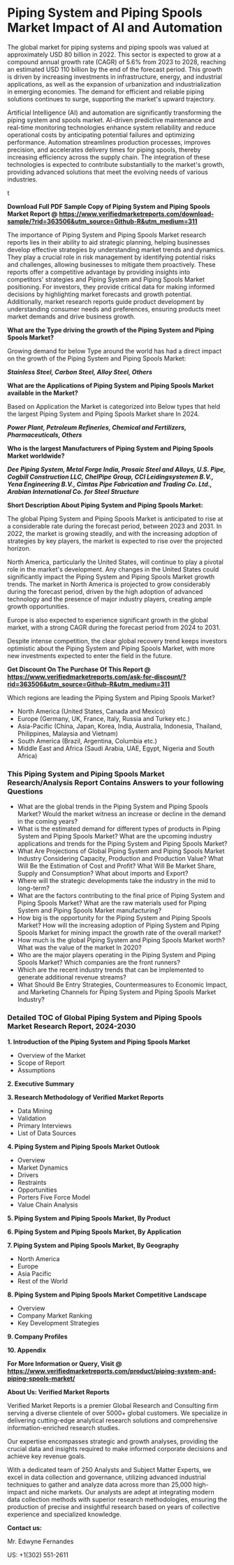 <meta name="title" content="Global Piping System and Piping Spools Market Impact of AI and Automation"><meta name="description" content="The global market for piping systems and piping spools was valued at approximately USD 80 billion in 2022. This sector is expected to grow at a compound annual growth "><meta name="title" content="Piping System and Piping Spools Market Size, Share, Scope, Trends, Growth, Opportunities, Analysis, Forecast"><h1>Piping System and Piping Spools Market Impact of AI and Automation</h1><p>The global market for piping systems and piping spools was valued at approximately USD 80 billion in 2022. This sector is expected to grow at a compound annual growth rate (CAGR) of 5.6% from 2023 to 2028, reaching an estimated USD 110 billion by the end of the forecast period. This growth is driven by increasing investments in infrastructure, energy, and industrial applications, as well as the expansion of urbanization and industrialization in emerging economies. The demand for efficient and reliable piping solutions continues to surge, supporting the market's upward trajectory.</p><p>Artificial Intelligence (AI) and automation are significantly transforming the piping system and spools market. AI-driven predictive maintenance and real-time monitoring technologies enhance system reliability and reduce operational costs by anticipating potential failures and optimizing performance. Automation streamlines production processes, improves precision, and accelerates delivery times for piping spools, thereby increasing efficiency across the supply chain. The integration of these technologies is expected to contribute substantially to the market's growth, providing advanced solutions that meet the evolving needs of various industries.</p>t</p><p id="" class=""><strong>Download Full PDF Sample Copy of Piping System and Piping Spools Market Report @ <a href="https://www.verifiedmarketreports.com/download-sample/?rid=363506&utm_source=Github-R&utm_medium=311" target="_blank">https://www.verifiedmarketreports.com/download-sample/?rid=363506&utm_source=Github-R&utm_medium=311</a></strong></p><p>The importance of&nbsp;Piping System and Piping Spools Market research reports lies in their ability to aid strategic planning, helping businesses develop effective strategies by understanding market trends and dynamics. They play a crucial role in risk management by identifying potential risks and challenges, allowing businesses to mitigate them proactively. These reports offer a competitive advantage by providing insights into competitors' strategies and Piping System and Piping Spools Market positioning. For investors, they provide critical data for making informed decisions by highlighting market forecasts and growth potential. Additionally, market research reports guide product development by understanding consumer needs and preferences, ensuring products meet market demands and drive business growth.</p><p><strong>What are the&nbsp;Type driving the growth of the Piping System and Piping Spools Market?</strong></p><p id="" class="">Growing demand for below Type around the world has had a direct impact on the growth of the Piping System and Piping Spools Market:</p><em><strong>Stainless Steel, Carbon Steel, Alloy Steel, Others</strong></em></p><strong>What are the&nbsp;Applications&nbsp;of Piping System and Piping Spools Market available in the Market?</strong></p><p id="" class="">Based on Application the Market is categorized into Below types that held the largest Piping System and Piping Spools Market share In 2024.</p><em><strong>Power Plant, Petroleum Refineries, Chemical and Fertilizers, Pharmaceuticals, Others</strong></em></p><strong>Who is the largest Manufacturers of Piping System and Piping Spools Market worldwide?</strong></p><p><em><strong>Dee Piping System, Metal Forge India, Prosaic Steel and Alloys, U.S. Pipe, Cogbill Construction LLC, ChelPipe Group, CCI Leidingsystemen B.V., Yena Engineering B.V., Cimtas Pipe Fabrication and Trading Co. Ltd., Arabian International Co. for Steel Structure</strong></em></p><p id="" class=""><strong>Short Description About Piping System and Piping Spools Market:</strong></p><p>The global Piping System and Piping Spools Market is anticipated to rise at a considerable rate during the forecast period, between 2023 and 2031. In 2022, the market is growing steadily, and with the increasing adoption of strategies by key players, the market is expected to rise over the projected horizon.</p><p>North America, particularly the United States, will continue to play a pivotal role in the market's development. Any changes in the United States could significantly impact the Piping System and Piping Spools Market growth trends. The market in North America is projected to grow considerably during the forecast period, driven by the high adoption of advanced technology and the presence of major industry players, creating ample growth opportunities.</p><p>Europe is also expected to experience significant growth in the global market, with a strong CAGR during the forecast period from 2024 to 2031.</p><p>Despite intense competition, the clear global recovery trend keeps investors optimistic about the Piping System and Piping Spools Market, with more new investments expected to enter the field in the future.</p><p id="" class=""><strong>Get Discount On The Purchase Of This Report @ <a href="https://www.verifiedmarketreports.com/ask-for-discount/?rid=363506&utm_source=Github-R&utm_medium=311" target="_blank">https://www.verifiedmarketreports.com/ask-for-discount/?rid=363506&utm_source=Github-R&utm_medium=311</a></strong></p>Which regions are leading the Piping System and Piping Spools Market?</p><ul><li>North America (United States, Canada and Mexico)</li><li>Europe (Germany, UK, France, Italy, Russia and Turkey etc.)</li><li>Asia-Pacific (China, Japan, Korea, India, Australia, Indonesia, Thailand, Philippines, Malaysia and Vietnam)</li><li>South America (Brazil, Argentina, Columbia etc.)</li><li>Middle East and Africa (Saudi Arabia, UAE, Egypt, Nigeria and South Africa)</li></ul><h3 id="" class="">This Piping System and Piping Spools Market Research/Analysis Report Contains Answers to your following Questions</h3><ul><li>What are the global trends in the Piping System and Piping Spools Market? Would the market witness an increase or decline in the demand in the coming years?</li><li>What is the estimated demand for different types of products in Piping System and Piping Spools Market? What are the upcoming industry applications and trends for the Piping System and Piping Spools Market?</li><li>What Are Projections of Global Piping System and Piping Spools Market Industry Considering Capacity, Production and Production Value? What Will Be the Estimation of Cost and Profit? What Will Be Market Share, Supply and Consumption? What about imports and Export?</li><li>Where will the strategic developments take the industry in the mid to long-term?</li><li>What are the factors contributing to the final price of Piping System and Piping Spools Market? What are the raw materials used for Piping System and Piping Spools Market manufacturing?</li><li>How big is the opportunity for the Piping System and Piping Spools Market? How will the increasing adoption of Piping System and Piping Spools Market for mining impact the growth rate of the overall market?</li><li>How much is the global Piping System and Piping Spools Market worth? What was the value of the market In 2020?</li><li>Who are the major players operating in the Piping System and Piping Spools Market? Which companies are the front runners?</li><li>Which are the recent industry trends that can be implemented to generate additional revenue streams?</li><li>What Should Be Entry Strategies, Countermeasures to Economic Impact, and Marketing Channels for Piping System and Piping Spools Market Industry?</li></ul><h3 id="" class="">Detailed TOC of Global Piping System and Piping Spools Market Research Report, 2024-2030</h3><p id="" class=""><strong>1. Introduction of the Piping System and Piping Spools Market</strong></p><ul><li>Overview of the Market</li><li>Scope of Report</li><li>Assumptions</li></ul><p id="" class=""><strong>2. Executive Summary</strong></p><p id="" class=""><strong>3. Research Methodology of Verified Market Reports</strong></p><ul><li>Data Mining</li><li>Validation</li><li>Primary Interviews</li><li>List of Data Sources</li></ul><p id="" class=""><strong>4. Piping System and Piping Spools Market Outlook</strong></p><ul><li>Overview</li><li>Market Dynamics</li><li>Drivers</li><li>Restraints</li><li>Opportunities</li><li>Porters Five Force Model</li><li>Value Chain Analysis</li></ul><p id="" class=""><strong>5. Piping System and Piping Spools Market, By Product</strong></p><p id="" class=""><strong>6. Piping System and Piping Spools Market, By Application</strong></p><p id="" class=""><strong>7. Piping System and Piping Spools Market, By Geography</strong></p><ul><li>North America</li><li>Europe</li><li>Asia Pacific</li><li>Rest of the World</li></ul><p id="" class=""><strong>8. Piping System and Piping Spools Market Competitive Landscape</strong></p><ul><li>Overview</li><li>Company Market Ranking</li><li>Key Development Strategies</li></ul><p id="" class=""><strong>9. Company Profiles</strong></p><p id="" class=""><strong>10. Appendix</strong></p><p id="" class=""><strong>For More Information or Query, Visit @ <a href="https://www.verifiedmarketreports.com/product/piping-system-and-piping-spools-market/" target="_blank">https://www.verifiedmarketreports.com/product/piping-system-and-piping-spools-market/</a></strong></p><p id="" class=""><strong>About Us: Verified Market Reports</strong></p><p id="" class="">Verified Market Reports is a premier Global Research and Consulting firm serving a diverse clientele of over 5000+ global customers. We specialize in delivering cutting-edge analytical research solutions and comprehensive information-enriched research studies.</p><p id="" class="">Our expertise encompasses strategic and growth analyses, providing the crucial data and insights required to make informed corporate decisions and achieve key revenue goals.</p><p id="" class="">With a dedicated team of 250 Analysts and Subject Matter Experts, we excel in data collection and governance, utilizing advanced industrial techniques to gather and analyze data across more than 25,000 high-impact and niche markets. Our analysts are adept at integrating modern data collection methods with superior research methodologies, ensuring the production of precise and insightful research based on years of collective experience and specialized knowledge.</p><p id="" class=""><strong>Contact us:</strong></p><p id="" class="">Mr. Edwyne Fernandes</p><p id="" class="">US: +1(302) 551-2611</p>